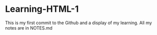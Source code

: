 # Learning-HTML-1
This is my first commit to the Github and a display of my learning. All my notes are in NOTES.md
